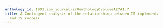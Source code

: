 ```yaml
---
anthology_id: 1991.ipm_journal-ir0anthology0volumeA27A1.7
title: A Contingent analysis of the relationshiop between IS implementation strategies
  and IS success
---
```

